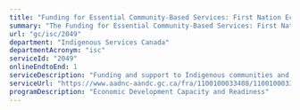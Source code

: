 ```yaml
---
title: "Funding for Essential Community-Based Services: First Nation Economic Development Capacity and Readiness Funding and Support"
summary: "The Funding for Essential Community-Based Services: First Nation Economic Development Capacity and Readiness Funding and Support service from Indigenous Services Canada is available end-to-end online, according to the GC Service Inventory."
url: "gc/isc/2049"
department: "Indigenous Services Canada"
departmentAcronym: "isc"
serviceId: "2049"
onlineEndtoEnd: 1
serviceDescription: "Funding and support to Indigenous communities and organizations for economic development capacity and readiness"
serviceUrl: "https://www.aadnc-aandc.gc.ca/fra/1100100033408/1100100033412"
programDescription: "Economic Development Capacity and Readiness"
---
```

